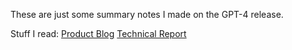 These are just some summary notes I made on the GPT-4 release.

Stuff I read:
	[Product Blog](Product%20Blog.md)
	[Technical Report](Technical%20Report.md)



